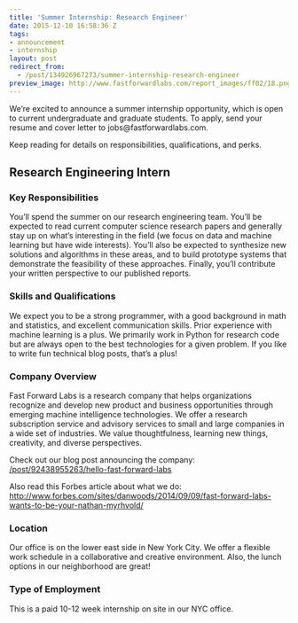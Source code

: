 ```yaml
---
title: 'Summer Internship: Research Engineer'
date: 2015-12-10 16:58:36 Z
tags:
- announcement
- internship
layout: post
redirect_from:
  - /post/134926967273/summer-internship-research-engineer
preview_image: http://www.fastforwardlabs.com/report_images/ff02/18.png
---
```


<p>We’re excited to announce a summer internship opportunity, which is open to current undergraduate and graduate students. To apply, send your resume and cover letter to jobs@fastforwardlabs.com. </p><p>Keep reading for details on responsibilities, qualifications, and perks. </p>

## Research Engineering Intern

### Key Responsibilities

<p>You’ll spend the summer on our research engineering team. You’ll be expected to read current computer science research papers and generally stay up on what’s interesting in the field (we focus on data and machine learning but have wide interests). You’ll also be expected to synthesize new solutions and algorithms in these areas, and to build prototype systems that demonstrate the feasibility of these approaches. Finally, you’ll contribute your written perspective to our published reports.</p>

### Skills and Qualifications

<p>We expect you to be a strong programmer, with a good background in math and statistics, and excellent communication skills. Prior experience with machine learning is a plus. We primarily work in Python for research code but are always open to the best technologies for a given problem. If you like to write fun technical blog posts, that’s a plus!</p>

### Company Overview

<p>Fast Forward Labs is a research company that helps organizations recognize and develop new product and business opportunities through emerging machine intelligence technologies. We offer a research subscription service and advisory services to small and large companies in a wide set of industries. We value thoughtfulness, learning new things, creativity, and diverse perspectives.</p><p>Check out our blog post announcing the company: <a href="http://blog.fastforwardlabs.com/2014/07/21/hello-fast-forward-labs.html">/post/92438955263/hello-fast-forward-labs</a></p><p>Also read this Forbes article about what we do: <a href="http://www.forbes.com/sites/danwoods/2014/09/09/fast-forward-labs-wants-to-be-your-nathan-myrhvold/">http://www.forbes.com/sites/danwoods/2014/09/09/fast-forward-labs-wants-to-be-your-nathan-myrhvold/</a></p>

### Location

<p>Our office is on the lower east side in New York City. We offer a flexible work schedule in a collaborative and creative environment. Also, the lunch options in our neighborhood are great!</p>

### Type of Employment

<p>This is a paid 10-12 week internship on site in our NYC office.</p>
